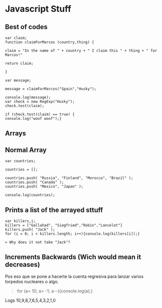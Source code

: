 # Javascript Stuff

## Best of codes

	var claim;
	function claimForMarcos (country,thing) {

	claim = "In the name of " + country + " I claim this " + thing + " for Marcos!"

	return claim;

	}

	var message;

	message = claimForMarcos("Spain","Husky");

	console.log(message);
	var check = new RegExp("Husky");
	check.test(claim);

	if (check.test(claim) == true) {
	console.log("woof woof");}


## Arrays

## Normal Array

	var countries;

	countries = [];

	countries.push( "Russia", "Finland", "Morocco", "Brazil" );
	countries.push( "Canada" );
	countries.push( "Mexico", "Japan" );

	console.log(countries);

## Prints a list of the arrayed sttuff

	var killers,i;
	killers = ["Gallahad", "Siegfried","Robin","Lancelot"]
	killers.push( "Jack" );
	for (i = 0; i < killers.length; i++){console.log(killers[i]);}

	> Why does it not take "Jack"?


## Increments Backwards (Wich would mean it decreases)

Pos eso que se pone a hacerte la cuenta regresiva para lanzar varios torpedos nucleares o algo.

>for (a= 10; a> -1; a--){console.log(a);}

Logs 10,9,8,7,6,5,4,3,2,1,0
